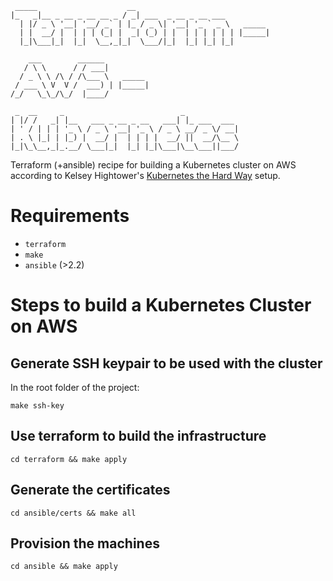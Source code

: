 ```
 _____                    __                              
|_   _|__ _ __ _ __ __ _ / _| ___  _ __ _ __ ___          
  | |/ _ \ '__| '__/ _` | |_ / _ \| '__| '_ ` _ \   _____ 
  | |  __/ |  | | | (_| |  _| (_) | |  | | | | | | |_____|
  |_|\___|_|  |_|  \__,_|_|  \___/|_|  |_| |_| |_|        
                                                          
    ___        ______          
   / \ \      / / ___|         
  / _ \ \ /\ / /\___ \   _____ 
 / ___ \ V  V /  ___) | |_____|
/_/   \_\_/\_/  |____/         
                               
 _  __     _                          _            
| |/ /   _| |__   ___ _ __ _ __   ___| |_ ___  ___ 
| ' / | | | '_ \ / _ \ '__| '_ \ / _ \ __/ _ \/ __|
| . \ |_| | |_) |  __/ |  | | | |  __/ ||  __/\__ \
|_|\_\__,_|_.__/ \___|_|  |_| |_|\___|\__\___||___/
```

Terraform (+ansible) recipe for building a Kubernetes cluster on AWS according to Kelsey Hightower's [Kubernetes the Hard Way](https://github.com/kelseyhightower/kubernetes-the-hard-way/) setup.

Requirements
============

* `terraform`
* `make`
* `ansible` (>2.2)

Steps to build a Kubernetes Cluster on AWS
==========================================

Generate SSH keypair to be used with the cluster
------------------------------------------------

In the root folder of the project:

    make ssh-key

Use terraform to build the infrastructure
-----------------------------------------

    cd terraform && make apply

Generate the certificates
-------------------------

    cd ansible/certs && make all

Provision the machines
----------------------

    cd ansible && make apply
